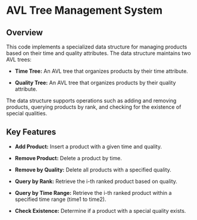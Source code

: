 # AVL Tree Management System

## Overview

This code implements a specialized data structure for managing products based on their time and quality attributes. The data structure maintains two AVL trees:

- **Time Tree:** An AVL tree that organizes products by their time attribute.

- **Quality Tree:** An AVL tree that organizes products by their quality attribute.

The data structure supports operations such as adding and removing products, querying products by rank, and checking for the existence of special qualities.

## Key Features

- **Add Product:** Insert a product with a given time and quality.

- **Remove Product:** Delete a product by time.

- **Remove by Quality:** Delete all products with a specified quality.

- **Query by Rank:** Retrieve the i-th ranked product based on quality.

- **Query by Time Range:** Retrieve the i-th ranked product within a specified time range (time1 to time2).

- **Check Existence:** Determine if a product with a special quality exists.
